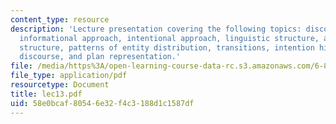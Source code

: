 ```yaml
---
content_type: resource
description: 'Lecture presentation covering the following topics: discourse processing,
  informational approach, intentional approach, linguistic structure, attentional
  structure, patterns of entity distribution, transitions, intention hierarchy, coherent
  discourse, and plan representation.'
file: /media/https%3A/open-learning-course-data-rc.s3.amazonaws.com/6-892-computational-models-of-discourse-spring-2004/58e0bcaf80546e32f4c3188d1c1587df_lec13.pdf
file_type: application/pdf
resourcetype: Document
title: lec13.pdf
uid: 58e0bcaf-8054-6e32-f4c3-188d1c1587df
---
```

